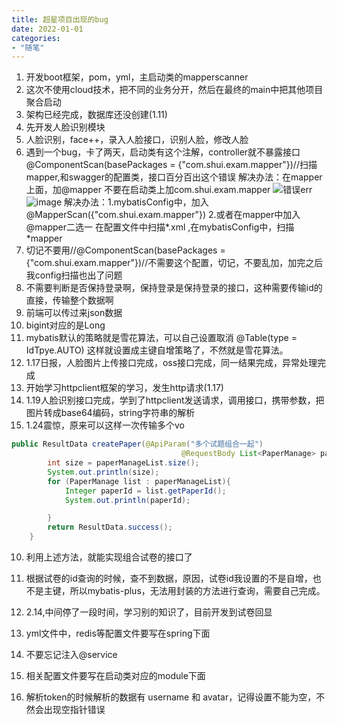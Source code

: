 ```yaml
---
title: 超星项目出现的bug
date: 2022-01-01
categories:
- "随笔"
---
```

1. 开发boot框架，pom，yml，主启动类的mapperscanner
1. 这次不使用cloud技术，把不同的业务分开，然后在最终的main中把其他项目聚合启动
2. 架构已经完成，数据库还没创建(1.11)
3. 先开发人脸识别模块
4. 人脸识别，face++，录入人脸接口，识别人脸，修改人脸
5. 遇到一个bug，卡了两天，启动类有这个注解，controller就不暴露接口@ComponentScan(basePackages = {"com.shui.exam.mapper"})//扫描mapper,和swagger的配置类，接口百分百出这个错误
解决办法：在mapper上面，加@mapper 不要在启动类上加com.shui.exam.mapper
![错误err](https://cdn.jsdelivr.net/gh/ShuiLinzi/blog-image@master/错误err.jpg)
![image](https://cdn.jsdelivr.net/gh/ShuiLinzi/blog-image@master/image.5n0i8x2y5lc0.jpg)
解决办法：1.mybatisConfig中，加入@MapperScan({"com.shui.exam.mapper"})
            2.或者在mapper中加入@mapper二选一
在配置文件中扫描*.xml ,在mybatisConfig中，扫描*mapper
1. 切记不要用//@ComponentScan(basePackages = {"com.shui.exam.mapper"})//不需要这个配置，切记，不要乱加，加完之后我config扫描也出了问题
2. 不需要判断是否保持登录啊，保持登录是保持登录的接口，这种需要传输id的直接，传输整个数据啊
3. 前端可以传过来json数据
4. bigint对应的是Long
5. mybatis默认的策略就是雪花算法，可以自己设置取消
   @Table(type = IdTpye.AUTO)
   这样就设置成主键自增策略了，不然就是雪花算法。
6. 1.17日报，人脸图片上传接口完成，oss接口完成，同一结果完成，异常处理完成
7. 开始学习httpclient框架的学习，发生http请求(1.17)
8. 1.19人脸识别接口完成，学到了httpclient发送请求，调用接口，携带参数，把图片转成base64编码，string字符串的解析
9. 1.24震惊，原来可以这样一次传输多个vo
```java
public ResultData createPaper(@ApiParam("多个试题组合一起")
                                      @RequestBody List<PaperManage> paperManageList){
        int size = paperManageList.size();
        System.out.println(size);
        for (PaperManage list : paperManageList){
            Integer paperId = list.getPaperId();
            System.out.println(paperId);

        }
        return ResultData.success();
    }
```
10. 利用上述方法，就能实现组合试卷的接口了
11. 根据试卷的id查询的时候，查不到数据，原因，试卷id我设置的不是自增，也不是主键，所以mybatis-plus，无法用封装的方法进行查询，需要自己完成。
12. 2.14,中间停了一段时间，学习别的知识了，目前开发到试卷回显


13. yml文件中，redis等配置文件要写在spring下面
14. 不要忘记注入@service
15. 相关配置文件要写在启动类对应的module下面
16. 解析token的时候解析的数据有 username 和 avatar，记得设置不能为空，不然会出现空指针错误